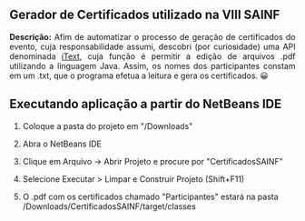 ## Gerador de Certificados utilizado na VIII SAINF

<p align="justify"> <b>Descrição:</b> Afim de automatizar o processo de geração de certificados do evento, cuja responsabilidade assumi, descobri (por curiosidade) uma API denominada <a href="https://itextpdf.com/">iText</a>, cuja função é permitir a edição de arquivos .pdf utilizando a linguagem Java. Assim, os nomes dos participantes constam em um .txt, que o programa efetua a leitura e gera os certificados. 😀 </p>

## Executando aplicação a partir do NetBeans IDE

1. Coloque a pasta do projeto em "/Downloads"

1. Abra o NetBeans IDE

2. Clique em Arquivo -> Abrir Projeto e procure por "CertificadosSAINF"

3. Selecione Executar > Limpar e Construir Projeto (Shift+F11)

4. O .pdf com os certificados chamado "Participantes" estará na pasta /Downloads/CertificadosSAINF/target/classes
